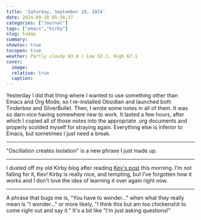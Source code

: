 ```yaml
---
title: 'Saturday, September 28, 2024'
date: 2024-09-28 05:56:37
categories: ["Journal"]
tags: ["emacs","kirby"]
slug: today
summary:
showtoc: true
tocopen: true
weather: Partly cloudy 63.0 | Low 62.1, High 67.1
cover:
  image:
  relative: true
  caption:
---
```


Yesterday I did that thing where I wanted to use something other than Emacs and Org Mode, so I re-installed Obsidian and launched both Tinderbox and SilverBullet. Then, I wrote some notes in all of them. It was so darn nice having somewhere new to work. It lasted a few hours, after which I copied all of those notes into the appropriate .org documents and properly scolded myself for straying again. Everything else is inferior to Emacs, but sometimes I just need a break.

----

"Oscillation creates Isolation" is a new phrase I just made up.

----

I dusted off my old Kirby blog after reading [Kev's post](https://kevquirk.com/blog/a-year-with-kirby-cms) this morning. I'm not falling for it, Kev! Kirby is really nice, and tempting, but I've forgotten how it works and I don't love the idea of learning it over again right now.

----

A phrase that bugs me is, "You have to wonder..." when what they really mean is "I wonder..." or more likely, "I think this but am too chickenshit to come right out and say it." It's a bit like "I'm just asking questions!"

